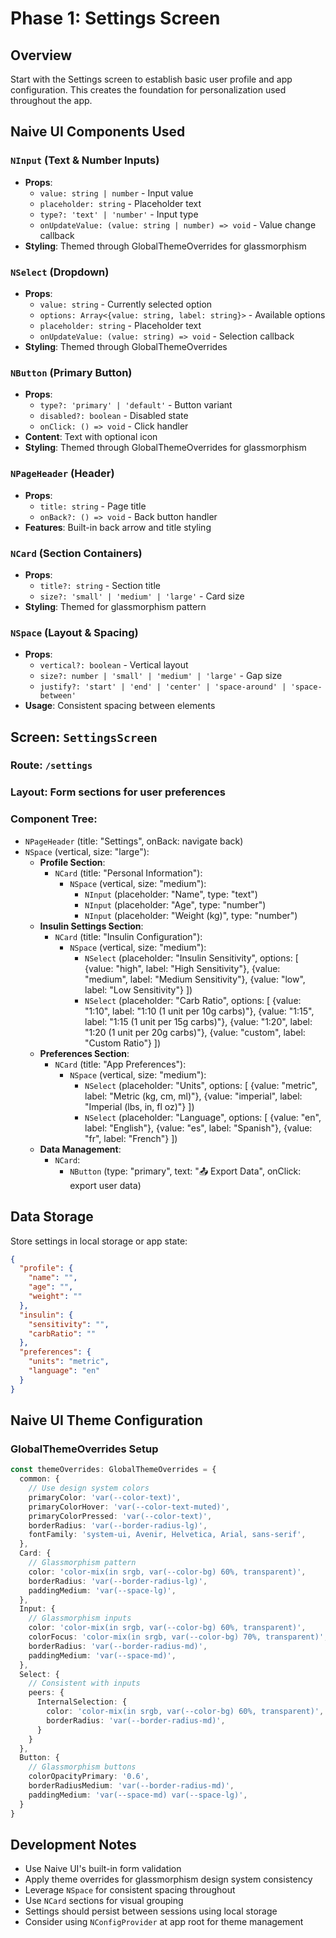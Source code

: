# Phase 1: Settings Screen

## Overview
Start with the Settings screen to establish basic user profile and app configuration. This creates the foundation for personalization used throughout the app.

## Naive UI Components Used

### **`NInput`** (Text & Number Inputs)
- **Props**: 
  - `value: string | number` - Input value
  - `placeholder: string` - Placeholder text
  - `type?: 'text' | 'number'` - Input type
  - `onUpdateValue: (value: string | number) => void` - Value change callback
- **Styling**: Themed through GlobalThemeOverrides for glassmorphism

### **`NSelect`** (Dropdown)
- **Props**: 
  - `value: string` - Currently selected option
  - `options: Array<{value: string, label: string}>` - Available options
  - `placeholder: string` - Placeholder text
  - `onUpdateValue: (value: string) => void` - Selection callback
- **Styling**: Themed through GlobalThemeOverrides

### **`NButton`** (Primary Button)
- **Props**: 
  - `type?: 'primary' | 'default'` - Button variant
  - `disabled?: boolean` - Disabled state
  - `onClick: () => void` - Click handler
- **Content**: Text with optional icon
- **Styling**: Themed through GlobalThemeOverrides for glassmorphism

### **`NPageHeader`** (Header)
- **Props**: 
  - `title: string` - Page title
  - `onBack?: () => void` - Back button handler
- **Features**: Built-in back arrow and title styling

### **`NCard`** (Section Containers)
- **Props**: 
  - `title?: string` - Section title
  - `size?: 'small' | 'medium' | 'large'` - Card size
- **Styling**: Themed for glassmorphism pattern

### **`NSpace`** (Layout & Spacing)
- **Props**: 
  - `vertical?: boolean` - Vertical layout
  - `size?: number | 'small' | 'medium' | 'large'` - Gap size
  - `justify?: 'start' | 'end' | 'center' | 'space-around' | 'space-between'`
- **Usage**: Consistent spacing between elements

## Screen: `SettingsScreen`

### **Route**: `/settings`
### **Layout**: Form sections for user preferences

### **Component Tree**:
- `NPageHeader` (title: "Settings", onBack: navigate back)
- `NSpace` (vertical, size: "large"):
  - **Profile Section**:
    - `NCard` (title: "Personal Information"):
      - `NSpace` (vertical, size: "medium"):
        - `NInput` (placeholder: "Name", type: "text")
        - `NInput` (placeholder: "Age", type: "number") 
        - `NInput` (placeholder: "Weight (kg)", type: "number")
  - **Insulin Settings Section**:
    - `NCard` (title: "Insulin Configuration"):
      - `NSpace` (vertical, size: "medium"):
        - `NSelect` (placeholder: "Insulin Sensitivity", options: [
          {value: "high", label: "High Sensitivity"},
          {value: "medium", label: "Medium Sensitivity"},
          {value: "low", label: "Low Sensitivity"}
        ])
        - `NSelect` (placeholder: "Carb Ratio", options: [
          {value: "1:10", label: "1:10 (1 unit per 10g carbs)"},
          {value: "1:15", label: "1:15 (1 unit per 15g carbs)"},
          {value: "1:20", label: "1:20 (1 unit per 20g carbs)"},
          {value: "custom", label: "Custom Ratio"}
        ])
  - **Preferences Section**:
    - `NCard` (title: "App Preferences"):
      - `NSpace` (vertical, size: "medium"):
        - `NSelect` (placeholder: "Units", options: [
          {value: "metric", label: "Metric (kg, cm, ml)"},
          {value: "imperial", label: "Imperial (lbs, in, fl oz)"}
        ])
        - `NSelect` (placeholder: "Language", options: [
          {value: "en", label: "English"},
          {value: "es", label: "Spanish"},
          {value: "fr", label: "French"}
        ])
  - **Data Management**:
    - `NCard`:
      - `NButton` (type: "primary", text: "📤 Export Data", onClick: export user data)

## Data Storage
Store settings in local storage or app state:
```json
{
  "profile": {
    "name": "",
    "age": "",
    "weight": ""
  },
  "insulin": {
    "sensitivity": "",
    "carbRatio": ""
  },
  "preferences": {
    "units": "metric",
    "language": "en"
  }
}
```

## Naive UI Theme Configuration

### GlobalThemeOverrides Setup
```typescript
const themeOverrides: GlobalThemeOverrides = {
  common: {
    // Use design system colors
    primaryColor: 'var(--color-text)',
    primaryColorHover: 'var(--color-text-muted)',
    primaryColorPressed: 'var(--color-text)',
    borderRadius: 'var(--border-radius-lg)',
    fontFamily: 'system-ui, Avenir, Helvetica, Arial, sans-serif',
  },
  Card: {
    // Glassmorphism pattern
    color: 'color-mix(in srgb, var(--color-bg) 60%, transparent)',
    borderRadius: 'var(--border-radius-lg)',
    paddingMedium: 'var(--space-lg)',
  },
  Input: {
    // Glassmorphism inputs
    color: 'color-mix(in srgb, var(--color-bg) 60%, transparent)',
    colorFocus: 'color-mix(in srgb, var(--color-bg) 70%, transparent)',
    borderRadius: 'var(--border-radius-md)',
    paddingMedium: 'var(--space-md)',
  },
  Select: {
    // Consistent with inputs
    peers: {
      InternalSelection: {
        color: 'color-mix(in srgb, var(--color-bg) 60%, transparent)',
        borderRadius: 'var(--border-radius-md)',
      }
    }
  },
  Button: {
    // Glassmorphism buttons
    colorOpacityPrimary: '0.6',
    borderRadiusMedium: 'var(--border-radius-md)',
    paddingMedium: 'var(--space-md) var(--space-lg)',
  }
}
```

## Development Notes
- Use Naive UI's built-in form validation
- Apply theme overrides for glassmorphism design system consistency
- Leverage `NSpace` for consistent spacing throughout
- Use `NCard` sections for visual grouping
- Settings should persist between sessions using local storage
- Consider using `NConfigProvider` at app root for theme management
